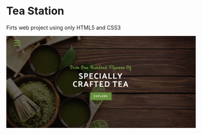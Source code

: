 # Tea Station

Firts web project using only HTML5 and CSS3

<img src="./images/project banner.png" alt="project preview" />
